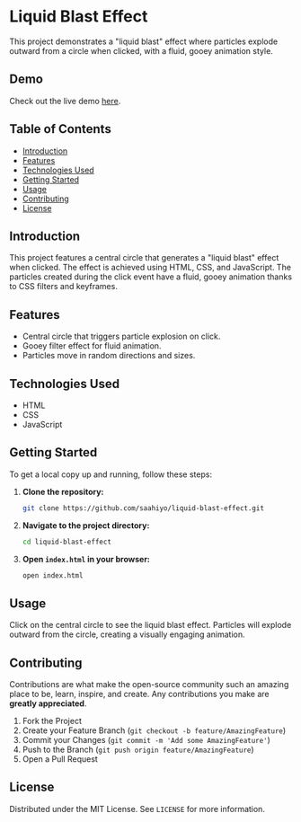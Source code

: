 
# Liquid Blast Effect

This project demonstrates a "liquid blast" effect where particles explode outward from a circle when clicked, with a fluid, gooey animation style.

## Demo
Check out the live demo [here](https://your-demo-link.com).

## Table of Contents
- [Introduction](#introduction)
- [Features](#features)
- [Technologies Used](#technologies-used)
- [Getting Started](#getting-started)
- [Usage](#usage)
- [Contributing](#contributing)
- [License](#license)

## Introduction
This project features a central circle that generates a "liquid blast" effect when clicked. The effect is achieved using HTML, CSS, and JavaScript. The particles created during the click event have a fluid, gooey animation thanks to CSS filters and keyframes.

## Features
- Central circle that triggers particle explosion on click.
- Gooey filter effect for fluid animation.
- Particles move in random directions and sizes.

## Technologies Used
- HTML
- CSS
- JavaScript

## Getting Started
To get a local copy up and running, follow these steps:

1. **Clone the repository:**
   ```bash
   git clone https://github.com/saahiyo/liquid-blast-effect.git
   ```
2. **Navigate to the project directory:**
   ```bash
   cd liquid-blast-effect
   ```

3. **Open `index.html` in your browser:**
   ```bash
   open index.html
   ```

## Usage
Click on the central circle to see the liquid blast effect. Particles will explode outward from the circle, creating a visually engaging animation.

## Contributing
Contributions are what make the open-source community such an amazing place to be, learn, inspire, and create. Any contributions you make are **greatly appreciated**.

1. Fork the Project
2. Create your Feature Branch (`git checkout -b feature/AmazingFeature`)
3. Commit your Changes (`git commit -m 'Add some AmazingFeature'`)
4. Push to the Branch (`git push origin feature/AmazingFeature`)
5. Open a Pull Request

## License
Distributed under the MIT License. See `LICENSE` for more information.
